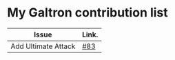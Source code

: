 My Galtron contribution list
============================

| Issue              | Link.   |
|--------------------|---------|
| Add Ultimate Attack | [#83](https://github.com/inureyes/Galtron/issues/83) |
